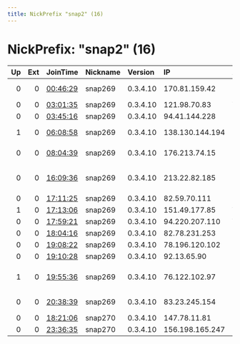 ```yaml
---
title: NickPrefix "snap2" (16)
---
```


# NickPrefix: "snap2" (16)

|   Up |   Ext | JoinTime                                                                                            | Nickname   | Version   | IP              | AS                                | CC   |   ORp |   Dirp | OS    | Contact   |   eFamMembers |
|-----:|------:|:----------------------------------------------------------------------------------------------------|:-----------|:----------|:----------------|:----------------------------------|:-----|------:|-------:|:------|:----------|--------------:|
|    0 |     0 | [00:46:29](https://metrics.torproject.org/rs.html#details/4A7E992177D15101F3EF5B02ADD63A12D7BD2E05) | snap269    | 0.3.4.10  | 170.81.159.42   | EXPRESS NETWORK-ME                | br   | 43415 |      0 | Linux | None      |             1 |
|    0 |     0 | [03:01:35](https://metrics.torproject.org/rs.html#details/C88DDFA793E6BA5ABF9BF7C7CE23F0574C80FB2A) | snap269    | 0.3.4.10  | 121.98.70.83    | VocusGroup                        | nz   | 41979 |      0 | Linux | None      |             1 |
|    0 |     0 | [03:45:16](https://metrics.torproject.org/rs.html#details/27D2367F54C890D6A5E2B312985F629EBAEE320B) | snap269    | 0.3.4.10  | 94.41.144.228   | OJSC Ufanet                       | ru   | 36827 |      0 | Linux | None      |             1 |
|    1 |     0 | [06:08:58](https://metrics.torproject.org/rs.html#details/73E5F3230AD253D343878E33843102B41674BAF7) | snap269    | 0.3.4.10  | 138.130.144.194 | Telstra Corporation Ltd           | au   | 39403 |      0 | Linux | None      |             1 |
|    0 |     0 | [08:04:39](https://metrics.torproject.org/rs.html#details/B202443CEE03F2375147A8E86C24C06EA62F259D) | snap269    | 0.3.4.10  | 176.213.74.15   | JSC ER-Telecom Holding            | ru   | 40969 |      0 | Linux | None      |             1 |
|    0 |     0 | [16:09:36](https://metrics.torproject.org/rs.html#details/0911FA6E6C5B673B47AA775D9D2EC54F4AF083A7) | snap269    | 0.3.4.10  | 213.22.82.185   | Nos Comunicacoes, S.A.            | pt   | 35057 |      0 | Linux | None      |             1 |
|    0 |     0 | [17:11:25](https://metrics.torproject.org/rs.html#details/1547DE5AB23BFD2725622CEA75500D6E9E7AAF17) | snap269    | 0.3.4.10  | 82.59.70.111    | Telecom Italia                    | it   | 37641 |      0 | Linux | None      |             1 |
|    1 |     0 | [17:13:06](https://metrics.torproject.org/rs.html#details/784F3BF05F960B203F142F9A13D7BA17A9DB1E07) | snap269    | 0.3.4.10  | 151.49.177.85   | Wind Tre S.p.A.                   | it   | 36199 |      0 | Linux | None      |             1 |
|    0 |     0 | [17:59:21](https://metrics.torproject.org/rs.html#details/A19580CA0ACCD23D5654E405E2F32331121119C9) | snap269    | 0.3.4.10  | 94.220.207.110  | Vodafone GmbH                     | de   | 33227 |      0 | Linux | None      |             1 |
|    0 |     0 | [18:04:16](https://metrics.torproject.org/rs.html#details/65BA5E940D26A2F4B5C7F6DF389907C6D21A9307) | snap269    | 0.3.4.10  | 82.78.231.253   | RCS &amp; RDS                     | ro   | 39363 |      0 | Linux | None      |             1 |
|    0 |     0 | [19:08:22](https://metrics.torproject.org/rs.html#details/6D79B26FD742DB4C58C4FA048046915B8B0ECA59) | snap269    | 0.3.4.10  | 78.196.120.102  | Free SAS                          | fr   | 40273 |      0 | Linux | None      |             1 |
|    0 |     0 | [19:10:28](https://metrics.torproject.org/rs.html#details/41A50DA6097A8FD2FEA02986BFCC9B15DAAA3158) | snap269    | 0.3.4.10  | 92.13.65.90     | TalkTalk                          | gb   | 35021 |      0 | Linux | None      |             1 |
|    1 |     0 | [19:55:36](https://metrics.torproject.org/rs.html#details/6EFE03CC0D31E912432AE90C407B8DE36B2F9706) | snap269    | 0.3.4.10  | 76.122.102.97   | Comcast Cable Communications, LLC | us   | 45503 |      0 | Linux | None      |             1 |
|    0 |     0 | [20:38:39](https://metrics.torproject.org/rs.html#details/B3CF2AE9341CC51A8A7ED4E9AA7A0CFCD73122BB) | snap269    | 0.3.4.10  | 83.23.245.154   | Orange Polska Spolka Akcyjna      | pl   | 41291 |      0 | Linux | None      |             1 |
|    0 |     0 | [18:21:06](https://metrics.torproject.org/rs.html#details/A0D859DC4DFBF08A6B2477871D24045323396C64) | snap270    | 0.3.4.10  | 147.78.11.81    | TeleServis Ltd                    | ru   | 41733 |      0 | Linux | None      |             1 |
|    0 |     0 | [23:36:35](https://metrics.torproject.org/rs.html#details/9F026F92AAD1B94B5F780846F5DE84E372B0A15A) | snap270    | 0.3.4.10  | 156.198.165.247 | TE-AS                             | eg   | 38953 |      0 | Linux | None      |             1 |
